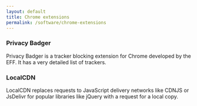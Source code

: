 ```yaml
---
layout: default
title: Chrome extensions
permalink: /software/chrome-extensions
---
```

### Privacy Badger  
Privacy Badger is a tracker blocking extension for Chrome developed by the EFF. It has a very detailed list of trackers.

### LocalCDN  
LocalCDN replaces requests to JavaScript delivery networks like CDNJS or JsDelivr for popular libraries like jQuery with a request for a local copy.